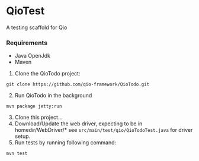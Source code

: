 #  QioTest 

A testing scaffold for Qio

### Requirements

* Java OpenJdk
* Maven


1. Clone the QioTodo project:

```
git clone https://github.com/qio-framework/QioTodo.git
```
2. Run QioTodo in the background
```
mvn package jetty:run
```

3. Clone this project...
4. Download/Update the web driver, expecting to be in homedir/WebDriver/* see `src/main/test/qio/QioTodoTest.java` for driver setup.
5. Run tests by running following command:

```
mvn test
```